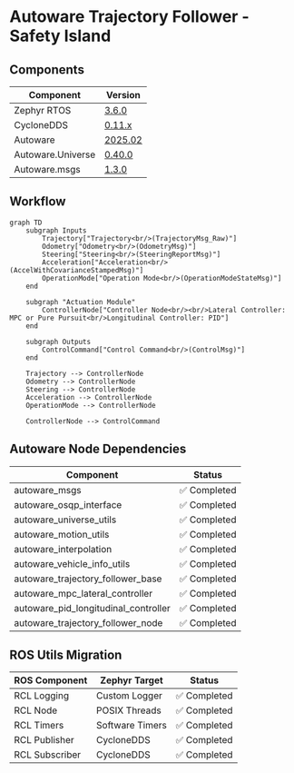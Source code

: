 <!--
# Copyright (c) 2024-2025, Arm Limited.
#
# SPDX-License-Identifier: Apache-2.0
-->

# Autoware Trajectory Follower - Safety Island

## Components

| Component | Version |
|--------------|---------------|
| Zephyr RTOS  | [3.6.0](https://github.com/zephyrproject-rtos/zephyr/commit/6aeb7a2b96c2b212a34f00c0ad3862ac19e826e8) |
| CycloneDDS  | [0.11.x](https://github.com/eclipse-cyclonedds/cyclonedds/commit/7c253ad3c4461b10dc4cac36a257b097802cd043) |
| Autoware    | [2025.02](https://github.com/autowarefoundation/autoware/tree/2025.02) |
| Autoware.Universe | [0.40.0](https://github.com/autowarefoundation/autoware.universe/tree/0.40.0) |
| Autoware.msgs | [1.3.0](https://github.com/autowarefoundation/autoware_msgs/tree/1.3.0) |

## Workflow

```mermaid
graph TD
    subgraph Inputs
        Trajectory["Trajectory<br/>(TrajectoryMsg_Raw)"]
        Odometry["Odometry<br/>(OdometryMsg)"]
        Steering["Steering<br/>(SteeringReportMsg)"]
        Acceleration["Acceleration<br/>(AccelWithCovarianceStampedMsg)"]
        OperationMode["Operation Mode<br/>(OperationModeStateMsg)"]
    end

    subgraph "Actuation Module"
        ControllerNode["Controller Node<br/><br/>Lateral Controller: MPC or Pure Pursuit<br/>Longitudinal Controller: PID"]
    end
    
    subgraph Outputs
        ControlCommand["Control Command<br/>(ControlMsg)"]
    end

    Trajectory --> ControllerNode
    Odometry --> ControllerNode
    Steering --> ControllerNode
    Acceleration --> ControllerNode
    OperationMode --> ControllerNode
    
    ControllerNode --> ControlCommand
```

## Autoware Node Dependencies

| Component | Status |
|-----------|---------|
| autoware_msgs | ✅ Completed |
| autoware_osqp_interface | ✅ Completed |
| autoware_universe_utils | ✅ Completed |
| autoware_motion_utils | ✅ Completed |
| autoware_interpolation | ✅ Completed |
| autoware_vehicle_info_utils | ✅ Completed |
| autoware_trajectory_follower_base | ✅ Completed |
| autoware_mpc_lateral_controller | ✅ Completed |
| autoware_pid_longitudinal_controller | ✅ Completed |
| autoware_trajectory_follower_node | ✅ Completed |

## ROS Utils Migration

| ROS Component | Zephyr Target | Status |
|--------------|---------------|---------|
| RCL Logging  | Custom Logger | ✅ Completed |
| RCL Node     | POSIX Threads | ✅ Completed |
| RCL Timers   | Software Timers | ✅ Completed |
| RCL Publisher | CycloneDDS | ✅ Completed |
| RCL Subscriber | CycloneDDS | ✅ Completed |
